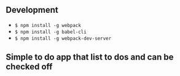 ## Development
  - `$ npm install -g webpack`
  - `$ npm install -g babel-cli`
  - `$ npm install -g webpack-dev-server`


## Simple to do app that list to dos and can be checked off
